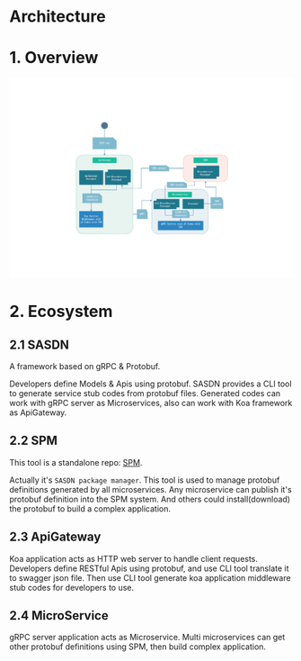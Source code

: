 Architecture
============

# 1. Overview
![ArchOverview](./images/ArchOverview.png)

# 2. Ecosystem
## 2.1 SASDN
A framework based on gRPC & Protobuf.

Developers define Models & Apis using protobuf. SASDN provides a CLI tool to generate service stub codes from protobuf files.
Generated codes can work with gRPC server as Microservices, also can work with Koa framework as ApiGateway.

## 2.2 SPM
This tool is a standalone repo: [SPM](https://github.com/agreatfool/SPM).

Actually it's `SASDN package manager`. This tool is used to manage protobuf definitions generated by all microservices. 
Any microservice can publish it's protobuf definition into the SPM system. And others could install(download) the protobuf to build a complex application.

## 2.3 ApiGateway
Koa application acts as HTTP web server to handle client requests. Developers define RESTful Apis using protobuf, and use CLI tool translate it to swagger json file.
Then use CLI tool generate koa application middleware stub codes for developers to use.

## 2.4 MicroService
gRPC server application acts as Microservice. Multi microservices can get other protobuf definitions using SPM, then build complex application.